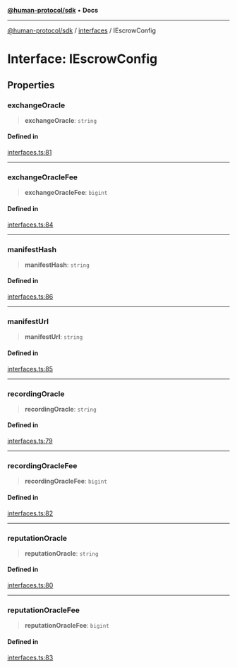 [**@human-protocol/sdk**](../../README.md) • **Docs**

***

[@human-protocol/sdk](../../modules.md) / [interfaces](../README.md) / IEscrowConfig

# Interface: IEscrowConfig

## Properties

### exchangeOracle

> **exchangeOracle**: `string`

#### Defined in

[interfaces.ts:81](https://github.com/humanprotocol/human-protocol/blob/2adb3114c920b5264832199f17e9531ba585c005/packages/sdk/typescript/human-protocol-sdk/src/interfaces.ts#L81)

***

### exchangeOracleFee

> **exchangeOracleFee**: `bigint`

#### Defined in

[interfaces.ts:84](https://github.com/humanprotocol/human-protocol/blob/2adb3114c920b5264832199f17e9531ba585c005/packages/sdk/typescript/human-protocol-sdk/src/interfaces.ts#L84)

***

### manifestHash

> **manifestHash**: `string`

#### Defined in

[interfaces.ts:86](https://github.com/humanprotocol/human-protocol/blob/2adb3114c920b5264832199f17e9531ba585c005/packages/sdk/typescript/human-protocol-sdk/src/interfaces.ts#L86)

***

### manifestUrl

> **manifestUrl**: `string`

#### Defined in

[interfaces.ts:85](https://github.com/humanprotocol/human-protocol/blob/2adb3114c920b5264832199f17e9531ba585c005/packages/sdk/typescript/human-protocol-sdk/src/interfaces.ts#L85)

***

### recordingOracle

> **recordingOracle**: `string`

#### Defined in

[interfaces.ts:79](https://github.com/humanprotocol/human-protocol/blob/2adb3114c920b5264832199f17e9531ba585c005/packages/sdk/typescript/human-protocol-sdk/src/interfaces.ts#L79)

***

### recordingOracleFee

> **recordingOracleFee**: `bigint`

#### Defined in

[interfaces.ts:82](https://github.com/humanprotocol/human-protocol/blob/2adb3114c920b5264832199f17e9531ba585c005/packages/sdk/typescript/human-protocol-sdk/src/interfaces.ts#L82)

***

### reputationOracle

> **reputationOracle**: `string`

#### Defined in

[interfaces.ts:80](https://github.com/humanprotocol/human-protocol/blob/2adb3114c920b5264832199f17e9531ba585c005/packages/sdk/typescript/human-protocol-sdk/src/interfaces.ts#L80)

***

### reputationOracleFee

> **reputationOracleFee**: `bigint`

#### Defined in

[interfaces.ts:83](https://github.com/humanprotocol/human-protocol/blob/2adb3114c920b5264832199f17e9531ba585c005/packages/sdk/typescript/human-protocol-sdk/src/interfaces.ts#L83)
